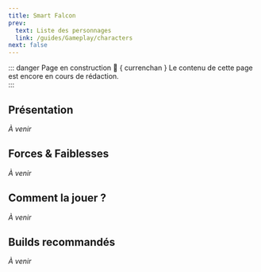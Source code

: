 ```yaml
---
title: Smart Falcon
prev:
  text: Liste des personnages
  link: /guides/Gameplay/characters
next: false
---
```

<UmaBreadcrumb slug="smartfalcon" />
<UmaDetails slug="smartfalcon" />

::: danger Page en construction 🚧 { currenchan }
Le contenu de cette page est encore en cours de rédaction.  
:::

## Présentation
*À venir*

## Forces & Faiblesses
*À venir*

## Comment la jouer ?
*À venir*

## Builds recommandés
*À venir*
